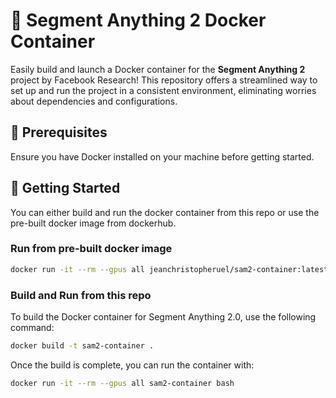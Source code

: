 # 🚀 Segment Anything 2 Docker Container

Easily build and launch a Docker container for the **Segment Anything 2** project by Facebook Research! This repository offers a streamlined way to set up and run the project in a consistent environment, eliminating worries about dependencies and configurations.

## 🔧 Prerequisites

Ensure you have Docker installed on your machine before getting started.

## 🚀 Getting Started

You can either build and run the docker container from this repo or use the pre-built docker image from dockerhub. 

### Run from pre-built docker image
```sh
docker run -it --rm --gpus all jeanchristopheruel/sam2-container:latest bash
```

### Build and Run from this repo

To build the Docker container for Segment Anything 2.0, use the following command:
```sh
docker build -t sam2-container .
```

Once the build is complete, you can run the container with: 
```sh
docker run -it --rm --gpus all sam2-container bash
```


